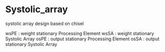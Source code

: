 # Systolic_array
systolic array design based on chisel

wsPE : weight stationary Processing Element
wsSA : weight stationary Systolic Array
osPE : output stationary Processing Element
osSA : output stationary Systolic Array
